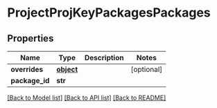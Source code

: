 # ProjectProjKeyPackagesPackages

## Properties
Name | Type | Description | Notes
------------ | ------------- | ------------- | -------------
**overrides** | [**object**](.md) |  | [optional] 
**package_id** | **str** |  | 

[[Back to Model list]](../README.md#documentation-for-models) [[Back to API list]](../README.md#documentation-for-api-endpoints) [[Back to README]](../README.md)



